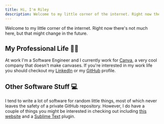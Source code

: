 ```yaml
---
title: Hi, I'm Riley
description: Welcome to my little corner of the internet. Right now there's not much here, but that might change in the future.
---
```


Welcome to my little corner of the internet. Right now there's not much here, but that might change in the future.

## My Professional Life :office_worker:

At work I'm a Software Engineer and I currently work for [Canva](https://www.canva.com), a very cool company that doesn't make canvases. If you're interested in my work life you should checkout my [LinkedIn](https://www.linkedin.com/in/riley-taylor-chase/) or my [GitHub](https://github.com/nadock/) profile.

## Other Software Stuff :computer:

I tend to write a lot of software for random little things, most of which never leaves the safety of a private GitHub repository. However, I do have a couple of things you might be interested in checking out including [this website](https://github.com/Nadock/rileychase.net) and a [Sublime Text](https://github.com/Nadock/json_stringify) plugin.
